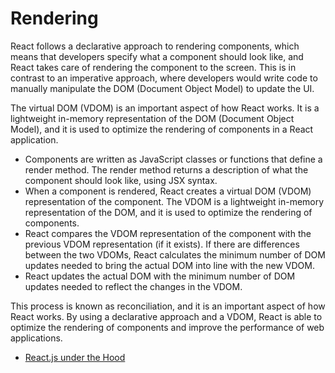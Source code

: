 # Rendering

React follows a declarative approach to rendering components, which means that developers specify what a component should look like, and React takes care of rendering the component to the screen. This is in contrast to an imperative approach, where developers would write code to manually manipulate the DOM (Document Object Model) to update the UI.

The virtual DOM (VDOM) is an important aspect of how React works. It is a lightweight in-memory representation of the DOM (Document Object Model), and it is used to optimize the rendering of components in a React application.

* Components are written as JavaScript classes or functions that define a render method. The render method returns a description of what the component should look like, using JSX syntax.
* When a component is rendered, React creates a virtual DOM (VDOM) representation of the component. The VDOM is a lightweight in-memory representation of the DOM, and it is used to optimize the rendering of components.
* React compares the VDOM representation of the component with the previous VDOM representation (if it exists). If there are differences between the two VDOMs, React calculates the minimum number of DOM updates needed to bring the actual DOM into line with the new VDOM.
* React updates the actual DOM with the minimum number of DOM updates needed to reflect the changes in the VDOM.

This process is known as reconciliation, and it is an important aspect of how React works. By using a declarative approach and a VDOM, React is able to optimize the rendering of components and improve the performance of web applications.

- [React.js under the Hood](https://www.freecodecamp.org/news/react-under-the-hood/)

